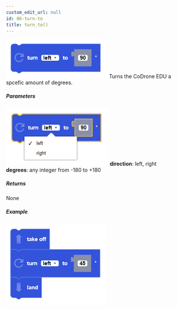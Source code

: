 ```yaml
---
custom_edit_url: null
id: 06-turn-to
title: turn_to()
---
```


![turn to image](turn_to.PNG)
Turns the CoDrone EDU a spcefic amount of degrees.

##### Parameters
![go for seconds block image](turn_to_params.PNG)
**direction**: left, right <br /> 
**degrees**: any integer from -180 to +180

##### Returns

None

##### Example

![go at power example](turn_to_example.PNG)
